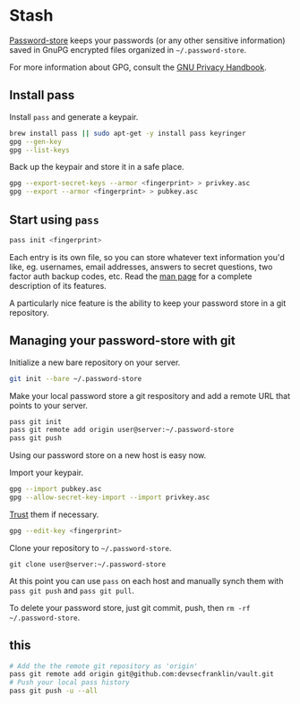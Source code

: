 # Stash

[Password-store](http://www.zx2c4.com/projects/password-store/) keeps your passwords
(or any other sensitive information) saved in GnuPG encrypted files organized in 
`~/.password-store`.

For more information about GPG, consult the [GNU Privacy Handbook](https://www.gnupg.org/gph/en/manual.html).

## Install pass

Install `pass` and generate a keypair.

```sh
brew install pass || sudo apt-get -y install pass keyringer
gpg --gen-key
gpg --list-keys
```

Back up the keypair and store it in a safe place.

```sh
gpg --export-secret-keys --armor <fingerprint> > privkey.asc
gpg --export --armor <fingerprint> > pubkey.asc
```

## Start using `pass`

```sh
pass init <fingerprint>
```

Each entry is its own file, so you can store whatever text information you'd like,
eg. usernames, email addresses, answers to secret questions, two factor auth
backup codes, etc. Read the [man page](http://git.zx2c4.com/password-store/about/)
for a complete description of its features.

A particularly nice feature is the ability to keep your password store in a git repository. 

## Managing your password-store with git

Initialize a new bare repository on your server.

```sh
git init --bare ~/.password-store
```

Make your local password store a git respository and add a remote URL that points to your server.

```sh
pass git init
pass git remote add origin user@server:~/.password-store
pass git push
```

Using our password store on a new host is easy now.

Import your keypair.

```sh
gpg --import pubkey.asc
gpg --allow-secret-key-import --import privkey.asc
```

[Trust](https://www.gnupg.org/gph/en/manual.html#AEN346) them if necessary.

```sh
gpg --edit-key <fingerprint>
```

Clone your repository to `~/.password-store`.

```shell
git clone user@server:~/.password-store
```

At this point you can use `pass` on each host and manually synch them with `pass git push`
and `pass git pull`.


To delete your password store, just git commit, push, then `rm -rf ~/.password-store`.


## this

```sh
# Add the the remote git repository as 'origin'
pass git remote add origin git@github.com:devsecfranklin/vault.git
# Push your local pass history
pass git push -u --all
```